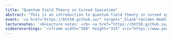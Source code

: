 ```yaml
---
title: "Quantum Field Theory in Curved Spacetime"
abstract: "This is an introduction to quantum field theory in curved spacetimes written for the minicourse presented at the Golden Wedding of Black Holes and Thermodynamics: An Online Celebration. It includes discussions about the algebraic approach, the Fock space approach, the path integral approach, and particle detectors suitable for someone with previous exposure to non-relativistic quantum mechanics and special relativity. Knowledge of general relativity and quantum field theory in flat spacetime is recommended, but not mandatory."
event: '<a href="https://bht50.github.io/" target="_blank">Golden Wedding of Black Holes and Thermodynamics</a>'
lecturenotes: '<b>Lecture notes: </b> <a href="https://bht50.github.io/minicourses/QFTCS__An_Introduction.pdf" target="_blank">available here</a>'
videorecordings: '<iframe width="560" height="315" src="https://www.youtube.com/embed/videoseries?si=biTOFaiiajVJ5y3J&amp;list=PLdMypOmT56qa4Hi_byAT5wc03tD2jPyoQ" title="YouTube video player" frameborder="0" allow="accelerometer; autoplay; clipboard-write; encrypted-media; gyroscope; picture-in-picture; web-share" allowfullscreen></iframe>'
---
```


